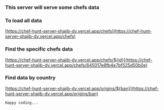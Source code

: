 <!-- @format -->

### This server will serve some chefs data

### To load all data

[https://chef-hunt-server-shajib-dv.vercel.app/chefs](https://chef-hunt-server-shajib-dv.vercel.app/chefs)

### Find the specific chefs data

[https://chef-hunt-server-shajib-dv.vercel.app/chefs/${id}](https://chef-hunt-server-shajib-dv.vercel.app/chefs/645017e8fb4e7bf525d50b0e)

### Find data by country

[https://chef-hunt-server-shajib-dv.vercel.app/origins/${ban}](https://chef-hunt-server-shajib-dv.vercel.app/origins/ban)

`Happy coding...`
